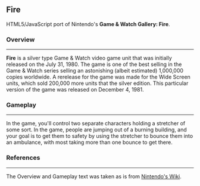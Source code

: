 ## Fire

HTML5/JavaScript port of Nintendo's **Game & Watch Gallery: Fire**.

### Overview
---
**Fire** is a silver type Game & Watch video game unit that was initially released on the July 31, 1980. The game is one of the best selling in the Game & Watch series selling an astonishing (albeit estimated) 1,000,000 copies worldwide. A rerelease for the game was made for the Wide Screen units, which sold 200,000 more units that the silver edition. This particular version of the game was released on December 4, 1981.

### Gameplay
---
In the game, you'll control two separate characters holding a stretcher of some sort. In the game, people are jumping out of a burning building, and your goal is to get them to safety by using the stretcher to bounce them into an ambulance, with most taking more than one bounce to get there.

### References
---
The Overview and Gameplay text was taken as is from [Nintendo's Wiki](http://nintendo.wikia.com/wiki/Fire).
